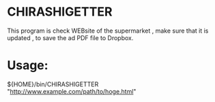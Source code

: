# CHIRASHIGETTER
This program is check WEBsite of the supermarket , make sure that it is updated , to save the ad PDF file to Dropbox.

# Usage:
${HOME}/bin/CHIRASHIGETTER "http://www.example.com/path/to/hoge.html" <The name of the chain stores> <Shop name>
